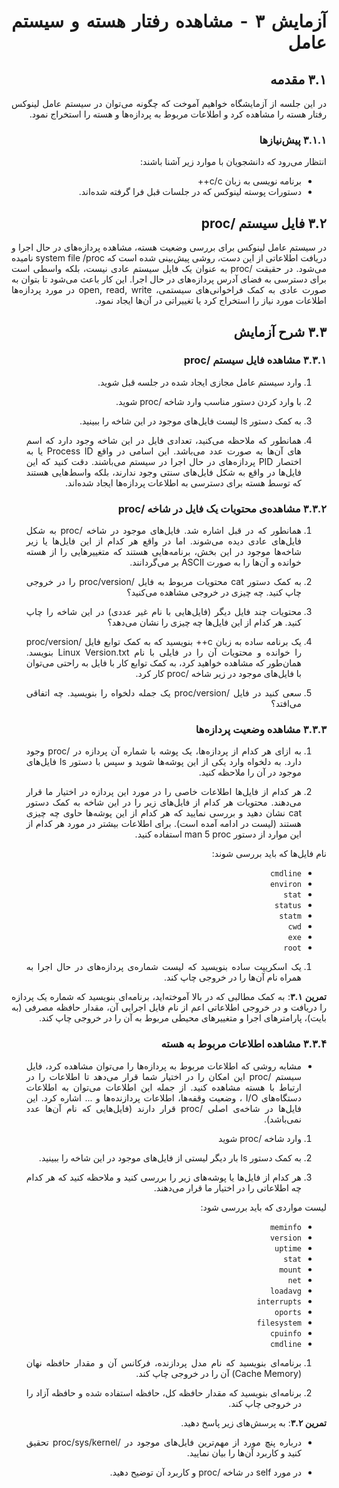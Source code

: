 <div dir="rtl" align='justify'>

# آزمایش ۳ - مشاهده رفتار هسته و سیستم عامل

## ۳.۱ مقدمه

در  این جلسه از آزمایشگاه خواهیم آموخت که چگونه می‌توان
در سیستم عامل لینوکس رفتار هسته را مشاهده کرد و اطلاعات
مربوط به پردازه‌ها و هسته را استخراج نمود.

### ۳.۱.۱ پیش‌نیازها
انتظار می‌رود که دانشجویان با موارد زیر آشنا باشند:

* برنامه نویسی به زبان c/c++
* دستورات پوسته لینوکس که در جلسات قبل فرا گرفته شده‌اند.

## ۳.۲ فایل سیستم /proc
در سیستم عامل لینوکس برای بررسی وضعیت هسته، مشاهده 
پردازه‌های در حال اجرا و دریافت اطلاعاتی از این دست، روشی
پیش‌بینی شده است که system file /proc نامیده می‌شود.
در حقیقت /proc به عنوان یک فایل سیستم عادی نیست، بلکه
واسطی است برای دسترسی به فضای آدرس پردازه‌های در حال اجرا.
این کار باعث می‌شود تا بتوان به صورت عادی به کمک
فراخوانی‌های سیستمی، open, read, write در مورد پردازه‌ها
اطلاعات مورد نیاز را استخراج کرد یا تغییراتی در آن‌ها
ایجاد نمود.

## ۳.۳ شرح آزمایش

### ۳.۳.۱ مشاهده فایل سیستم /proc

1. وارد سیستم عامل مجازی ایجاد شده در جلسه قبل شوید.

1. با وارد کردن دستور مناسب وارد شاخه /proc شوید.

1. به کمک دستور ls لیست فایل‌های موجود در این شاخه را
ببینید.

1. همانطور که ملاحظه می‌کنید، تعدادی فایل در این شاخه وجود
دارد که اسم های آن‌ها به صورت عدد می‌باشد. این اسامی در
واقع Process ID یا به اختصار PID پردازه‌های در حال اجرا
در سیستم می‌باشند. دقت کنید که این فایل‌ها در واقع
به شکل فایل‌های سنتی وجود ندارند، بلکه واسط‌هایی هستند
که توسط هسته برای دسترسی به اطلاعات پردازه‌ها ایجاد شده‌اند.

### ۳.۳.۲ مشاهده‌ی محتویات یک فایل در شاخه /proc

1. همانطور که در قبل اشاره شد. فایل‌های موجود در
شاخه /proc به شکل فایل‌های عادی دیده می‌شوند. اما در واقع
هر کدام از این فایل‌ها یا زیر شاخه‌ها موجود در این بخش،
برنامه‌هایی هستند که متغییر‌هایی را از هسته خوانده و آن‌ها را
به صورت ASCII بر می‌گردانند.

1. به کمک دستور cat محتویات مربوط به فایل /proc/version را
در خروجی چاپ کنید. چه چیزی در خروجی مشاهده می‌کنید؟

1. محتویات چند فایل دیگر (فایل‌هایی با نام غیر عددی) در 
این شاخه را چاپ کنید. هر کدام از این فایل‌ها چه چیزی را
نشان می‌دهد؟

1. یک برنامه ساده به زبان c++ بنویسید که به کمک
توابع <fstream> فایل /proc/version را خوانده و
محتویات آن را در فایلی با نام Linux Version.txt بنویسد.
همان‌طور که مشاهده خواهید کرد، به کمک توابع کار با فایل
به راحتی می‌توان با فایل‌های موجود در زیر شاخه /proc کار
کرد.

1. سعی کنید در فایل /proc/version یک جمله دلخواه را
بنویسید. چه اتفاقی می‌افتد؟

### ۳.۳.۳ مشاهده وضعیت پردازه‌ها

1. به ازای هر کدام از پردازه‌ها، یک پوشه با شماره آن پردازه
در /proc وجود دارد. به دلخواه وارد یکی از این پوشه‌ها شوید
و سپس با دستور ls فایل‌های موجود در آن را ملاحظه کنید.

1. هر کدام از فایل‌ها اطلاعات خاصی را در مورد این پردازه در
اختیار ما قرار می‌دهند. محتویات هر کدام از فایل‌های زیر
را در این شاخه به کمک دستور cat نشان دهید و بررسی نمایید
که هر کدام از این پوشه‌ها حاوی چه چیزی هستند
(لیست در ادامه آمده است). برای اطلاعات
بیشتر در مورد هر کدام از این موارد از دستور man 5 proc 
استفاده کنید.

نام فایل‌ها که باید بررسی شوند:
 + `cmdline`
 + `environ`
 + `stat`
 + `status`
 + `statm`
 + `cwd` 
 + `exe` 
 + `root`
 
 1. یک اسکریپت ساده بنویسید که لیست شماره‌ی پردازه‌های در
 حال اجرا به همراه نام آن‌ها را در خروجی چاپ کند.
 
**تمرین ۳.۱**: به کمک مطالبی که در بالا آموخته‌اید،
 برنامه‌ای بنویسید که شماره یک پردازه را دریافت و در
 خروجی اطلاعاتی اعم از نام فایل اجرایی آن، مقدار حافظه
 مصرفی (به بایت)، پارامتر‌های اجرا و متغییرهای محیطی مربوط
 به آن را در خروجی  چاپ کند.
 
 ### ۳.۳.۴ مشاهده اطلاعات مربوط به هسته
 
 * مشابه روشی که اطلاعات مربوط به پردازه‌ها را می‌توان
 مشاهده کرد، فایل سیستم /proc این امکان را در اختیار شما
 قرار می‌دهد تا اطلاعات را در ارتباط با هسته مشاهده کنید.
 از جمله این اطلاعات می‌توان به اطلاعات دستگاه‌های I/O ،
 وضعیت وقفه‌ها، اطلاعات پردازنده‌ها و ... اشاره کرد.
 این فایل‌ها در شاخه‌ی اصلی /proc قرار دارند
 (فایل‌هایی که نام آن‌ها عدد نمی‌باشد).
 
 1. وارد شاخه /proc شوید
 
 1. به کمک دستور ls بار دیگر لیستی از فایل‌های موجود در 
 این شاخه را ببینید.
 
 1. هر کدام از فایل‌ها یا پوشه‌های زیر را بررسی کنید و
 ملاحظه کنید که هر کدام چه اطلاعاتی را در اختیار ما قرار
 می‌دهند.
 
 لیست مواردی که باید بررسی شود:
 
 + `meminfo`
 + `version`
 + `uptime`
 + `stat`
 + `mount`
 + `net`
 + `loadavg`
 + `interrupts`
 + `oports`
 + `filesystem`
 + `cpuinfo`
 + `cmdline`
 
 1. برنامه‌ای بنویسید که نام مدل پردازنده، فرکانس آن و 
 مقدار حافظه نهان (Cache Memory) آن را در خروجی چاپ کند.
 
 1. برنامه‌ای بنویسید که مقدار حافظه کل،
 حافظه استفاده شده و حافظه آزاد را در خروجی چاپ کند.
 
 **تمرین ۳.۲**: به پرسش‌های زیر پاسخ دهید.
 
 * درباره پنچ مورد از مهم‌ترین فایل‌های موجود
 در /proc/sys/kernel تحقیق کنید و کاربرد آن‌ها را بیان
 نمایید.
 
 * در مورد self در شاخه /proc و کاربرد آن توضیح دهید.
 
</div>
